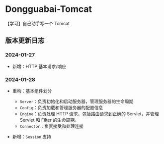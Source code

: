 # Dongguabai-Tomcat
【学习】自己动手写一个 Tomcat

## 版本更新日志
### 2024-01-27

- 新增：HTTP 基本请求/响应
### 2024-01-28

- 重构：基本组件划分
  - `Server`：负责初始化和启动服务器，管理服务器的生命周期
  - `Config`：负责加载和管理服务器的配置信息
  - `Engine`：负责处理 HTTP 请求，包括路由请求到正确的 Servlet，并管理 Servlet 和 Filter 的生命周期。
  - `Connector`：负责接受和处理连接

- 新增：`Session` 支持

